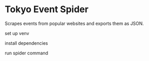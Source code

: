 # Tokyo Event Spider
Scrapes events from popular websites and exports them as JSON.

set up venv

install dependencies

run spider command
